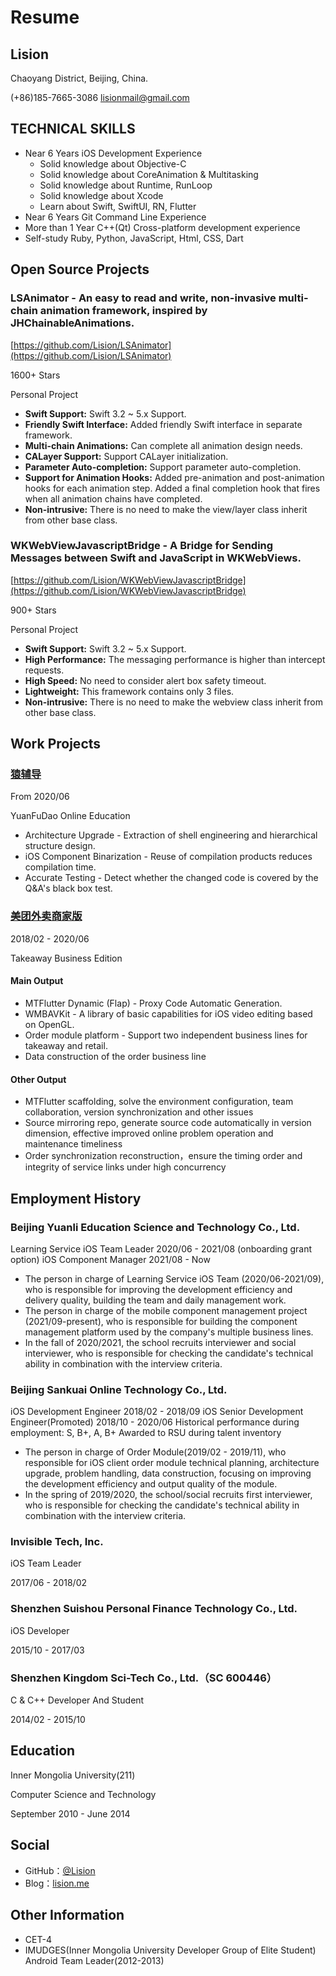 # Resume

## Lision

Chaoyang District, Beijing, China.

(+86)185-7665-3086  lisionmail@gmail.com

## TECHNICAL SKILLS

- Near 6 Years iOS Development Experience
	- Solid knowledge about Objective-C
	- Solid knowledge about CoreAnimation & Multitasking
	- Solid knowledge about Runtime, RunLoop
	- Solid knowledge about Xcode
	- Learn about Swift, SwiftUI, RN, Flutter
- Near 6 Years Git Command Line Experience
- More than 1 Year C++(Qt) Cross-platform development experience
- Self-study Ruby, Python, JavaScript, Html, CSS, Dart

## Open Source Projects

### LSAnimator - An easy to read and write, non-invasive multi-chain animation framework, inspired by JHChainableAnimations.

[https://github.com/Lision/LSAnimator](https://github.com/Lision/LSAnimator)

1600+ Stars

Personal Project

- **Swift Support:** Swift 3.2 ~ 5.x Support.
- **Friendly Swift Interface:** Added friendly Swift interface in separate framework.
- **Multi-chain Animations:** Can complete all animation design needs.
- **CALayer Support:** Support CALayer initialization.
- **Parameter Auto-completion:** Support parameter auto-completion.
- **Support for Animation Hooks:** Added pre-animation and post-animation hooks for each animation step. Added a final completion hook that fires when all animation chains have completed.
- **Non-intrusive:** There is no need to make the view/layer class inherit from other base class.

### WKWebViewJavascriptBridge - A Bridge for Sending Messages between Swift and JavaScript in WKWebViews.

[https://github.com/Lision/WKWebViewJavascriptBridge](https://github.com/Lision/WKWebViewJavascriptBridge)

900+ Stars

Personal Project

- **Swift Support:** Swift 3.2 ~ 5.x Support.
- **High Performance:** The messaging performance is higher than intercept requests.
- **High Speed:** No need to consider alert box safety timeout.
- **Lightweight:** This framework contains only 3 files.
- **Non-intrusive:** There is no need to make the webview class inherit from other base class.

## Work Projects

### [猿辅导](https://apps.apple.com/cn/app/%E7%8C%BF%E8%BE%85%E5%AF%BC-%E4%B8%AD%E5%B0%8F%E5%AD%A6%E7%94%9F%E5%85%A8%E7%A7%91%E5%9C%A8%E7%BA%BF%E8%BE%85%E5%AF%BC%E7%9B%B4%E6%92%AD%E8%AF%BE/id974568444)

From 2020/06

YuanFuDao Online Education

- Architecture Upgrade - Extraction of shell engineering and hierarchical structure design.
- iOS Component Binarization - Reuse of compilation products reduces compilation time.
- Accurate Testing - Detect whether the changed code is covered by the Q&A's black box test.

### [美团外卖商家版](https://itunes.apple.com/cn/app/%E7%BE%8E%E5%9B%A2%E5%A4%96%E5%8D%96%E5%95%86%E5%AE%B6%E7%89%88-%E7%AE%A1%E5%AE%B6%E5%90%8E%E5%8F%B0/id869802614?mt=8)

2018/02 - 2020/06

Takeaway Business Edition

#### Main Output

- MTFlutter Dynamic (Flap) - Proxy Code Automatic Generation.
- WMBAVKit - A library of basic capabilities for iOS video editing based on OpenGL.
- Order module platform - Support two independent business lines for takeaway and retail.
- Data construction of the order business line

#### Other Output

- MTFlutter scaffolding, solve the environment configuration, team collaboration, version synchronization and other issues
- Source mirroring repo, generate source code automatically in version dimension, effective improved online problem operation and maintenance timeliness
- Order synchronization reconstruction，ensure the timing order and integrity of service links under high concurrency

## Employment History

### Beijing Yuanli Education Science and Technology Co., Ltd.

Learning Service iOS Team Leader 2020/06 - 2021/08 (onboarding grant option)
iOS Component Manager 2021/08 - Now

- The person in charge of Learning Service iOS Team (2020/06-2021/09), who is responsible for improving the development efficiency and delivery quality, building the team and daily management work. 
- The person in charge of the mobile component management project (2021/09-present), who is responsible for building the component management platform used by the company's multiple business lines.
- In the fall of 2020/2021, the school recruits interviewer and social interviewer, who is responsible for checking the candidate's technical ability in combination with the interview criteria.

### Beijing Sankuai Online Technology Co., Ltd.

iOS Development Engineer 2018/02 - 2018/09
iOS Senior Development Engineer(Promoted) 2018/10 - 2020/06
Historical performance during employment: S, B+, A, B+
Awarded to RSU during talent inventory

- The person in charge of Order Module(2019/02 - 2019/11), who responsible for iOS client order module technical planning, architecture upgrade, problem handling, data construction, focusing on improving the development efficiency and output quality of the module.
- In the spring of 2019/2020, the school/social recruits first interviewer, who is responsible for checking the candidate's technical ability in combination with the interview criteria.

### Invisible Tech, Inc.

iOS Team Leader

2017/06 - 2018/02

### Shenzhen Suishou Personal Finance Technology Co., Ltd.

iOS Developer

2015/10 - 2017/03

### Shenzhen Kingdom Sci-Tech Co., Ltd.（SC 600446）

C & C++ Developer And Student

2014/02 - 2015/10

## Education

Inner Mongolia University(211)

Computer Science and Technology

September 2010 - June 2014

## Social

- GitHub：[@Lision](https://github.com/Lision)
- Blog：[lision.me](https://lision.me/)

## Other Information

- CET-4
- IMUDGES(Inner Mongolia University Developer Group of Elite Student) Android Team Leader(2012-2013)
